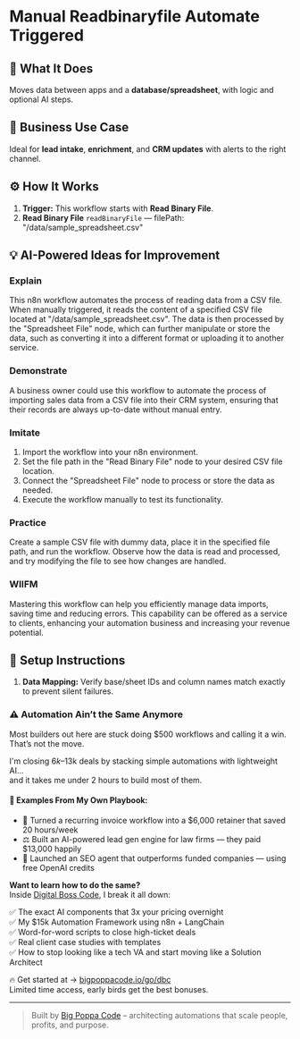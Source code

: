 # Manual Readbinaryfile Automate Triggered
  ## 🚀 What It Does
  Moves data between apps and a **database/spreadsheet**, with logic and optional AI steps.
  
  ## 💼 Business Use Case
  Ideal for **lead intake**, **enrichment**, and **CRM updates** with alerts to the right channel.
  
  ## ⚙️ How It Works
  1. **Trigger:** This workflow starts with **Read Binary File**.
  2. **Read Binary File** `readBinaryFile` — filePath: "/data/sample_spreadsheet.csv"
  
  ## 💡 AI-Powered Ideas for Improvement
  ### Explain
This n8n workflow automates the process of reading data from a CSV file. When manually triggered, it reads the content of a specified CSV file located at "/data/sample_spreadsheet.csv". The data is then processed by the "Spreadsheet File" node, which can further manipulate or store the data, such as converting it into a different format or uploading it to another service.

### Demonstrate
A business owner could use this workflow to automate the process of importing sales data from a CSV file into their CRM system, ensuring that their records are always up-to-date without manual entry.

### Imitate
1. Import the workflow into your n8n environment.
2. Set the file path in the "Read Binary File" node to your desired CSV file location.
3. Connect the "Spreadsheet File" node to process or store the data as needed.
4. Execute the workflow manually to test its functionality.

### Practice
Create a sample CSV file with dummy data, place it in the specified file path, and run the workflow. Observe how the data is read and processed, and try modifying the file to see how changes are handled.

### WIIFM
Mastering this workflow can help you efficiently manage data imports, saving time and reducing errors. This capability can be offered as a service to clients, enhancing your automation business and increasing your revenue potential.
  
  ## 🔧 Setup Instructions
  1. **Data Mapping:** Verify base/sheet IDs and column names match exactly to prevent silent failures.
  
### ⚠️ Automation Ain’t the Same Anymore

Most builders out here are stuck doing $500 workflows and calling it a win.  
That’s not the move.  

I'm closing $6k–$13k deals by stacking simple automations with lightweight AI...  
and it takes me under 2 hours to build most of them.

#### 🧠 Examples From My Own Playbook:
- 🔁 Turned a recurring invoice workflow into a $6,000 retainer that saved 20 hours/week  
- ⚖️ Built an AI-powered lead gen engine for law firms — they paid $13,000 happily  
- 🚀 Launched an SEO agent that outperforms funded companies — using free OpenAI credits  

**Want to learn how to do the same?**  
Inside [Digital Boss Code](https://bigpoppacode.io/go/dbc), I break it all down:

✅ The exact AI components that 3x your pricing overnight  
✅ My $15k Automation Framework using n8n + LangChain  
✅ Word-for-word scripts to close high-ticket deals  
✅ Real client case studies with templates  
✅ How to stop looking like a tech VA and start moving like a Solution Architect  

🔥 Get started at → [bigpoppacode.io/go/dbc](https://bigpoppacode.io/go/dbc)  
Limited time access, early birds get the best bonuses.

---
> Built by [Big Poppa Code](https://bigpoppacode.io) – architecting automations that scale people, profits, and purpose.
  